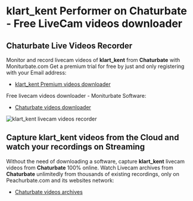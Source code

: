 # klart_kent Performer on Chaturbate - Free LiveCam videos downloader

## Chaturbate Live Videos Recorder

Monitor and record livecam videos of **klart_kent** from **Chaturbate** with Moniturbate.com
Get a premium trial for free by just and only registering with your Email address:
* [klart_kent Premium videos downloader](https://moniturbate.com/request-demo-licence-key.html)

Free livecam videos downloader - Moniturbate Software:
* [Chaturbate videos downloader](https://moniturbate.com/moniturbate-download-software.html)

![klart_kent livecam videos recorder](https://peachurnet.com/templates/moniturbate-software.png)


## Capture klart_kent videos from the Cloud and watch your recordings on Streaming

Without the need of downloading a software, capture **klart_kent** livecam videos from **Chaturbate** 100% online.
Watch Livecam archives from **Chaturbate** unlimitedly from thousands of existing recordings, only on Peachurbate.com and its websites network:
* [Chaturbate videos archives](https://peachurnet.com/)